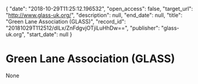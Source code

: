 {
  "date": "2018-10-29T11:25:12.196532", 
  "open_access": false, 
  "target_url": "http://www.glass-uk.org/", 
  "description": null, 
  "end_date": null, 
  "title": "Green Lane Association (GLASS)", 
  "record_id": "20181029T112512/dILx/ZnFdgvjOTjiLuHhDw==", 
  "publisher": "glass-uk.org", 
  "start_date": null
}

# Green Lane Association (GLASS)

None